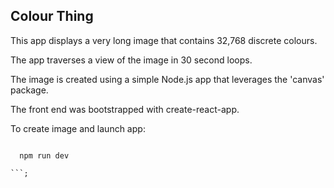 ## Colour Thing

This app displays a very long image that contains 32,768 discrete colours.

The app traverses a view of the image in 30 second loops.

The image is created using a simple Node.js app that leverages the 'canvas' package.

The front end was bootstrapped with create-react-app.

To create image and launch app:

```code

  npm run dev

```;
